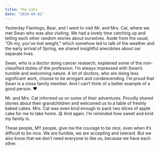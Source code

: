 ```yaml
---
title: The Cats
date: "2024-04-01"
---
```


Yesterday Flamingo, Bear, and I went to visit Mr. and Mrs. Cat, where we met Swan who was also visiting.  We had a lovely time catching up and telling each other random stories about ourselves.  Aside from the usual, “Oh my, you’ve lost weight,” which somehow led to talk of the weather and the early arrival of Spring, we shared insightful anecdotes about our separate lives.

Swan, who is a doctor doing cancer research, explained some of the non-classified duties of the profession. I’m always impressed with Swan’s humble and welcoming nature. A lot of doctors, who are doing less significant work, choose to be arrogant and condescending. I’m proud that Swan is a close family member. And I can’t think of a better example of a good person. ❤︎

Mr. and Mrs. Cat informed us on some of their adventures. Proudly shared stories about their grandchildren and welcomed us to a table of freshly baked cakes.  Mrs. Cat was even kind enough to pack two slices of apple cake for me to take home. 😋 And again, I’m reminded how sweet and kind my family is.

These people, MY people, give me the courage to be nice, even when it’s difficult to be nice. We are humble, we are accepting and tolerant. But we also know that we don’t need everyone to like us, because we have each other.  

